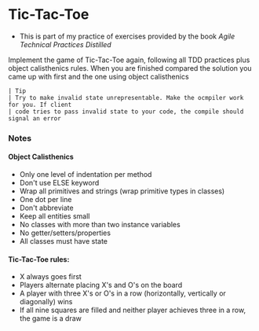 # Tic-Tac-Toe

* This is part of my practice of exercises provided by the book _Agile Technical Practices Distilled_

Implement the game of Tic-Tac-Toe again, following all TDD practices plus object calisthenics rules. When you are
finished compared the solution you came up with first and the one using object calisthenics

    | Tip
    | Try to make invalid state unrepresentable. Make the ocmpiler work for you. If client 
    | code tries to pass invalid state to your code, the compile should signal an error

### Notes

#### Object Calisthenics

* Only one level of indentation per method
* Don't use ELSE keyword
* Wrap all primitives and strings (wrap primitive types in classes)
* One dot per line
* Don't abbreviate
* Keep all entities small
* No classes with more than two instance variables
* No getter/setters/properties
* All classes must have state

#### Tic-Tac-Toe rules:

* X always goes first
* Players alternate placing X's and O's on the board
* A player with three X's or O's in a row (horizontally, vertically or diagonally) wins
* If all nine squares are filled and neither player achieves three in a row, the game is a draw